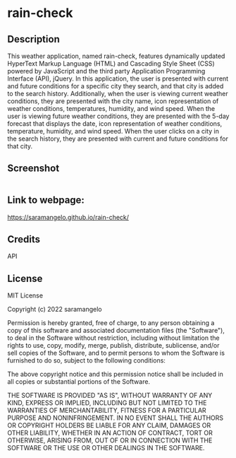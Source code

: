 # rain-check


## Description

This weather application, named rain-check, features dynamically updated HyperText Markup Language (HTML) and Cascading Style Sheet (CSS) powered by JavaScript and the third party Application Programming Interface (API), jQuery. In this application, the user is presented with current and future conditions for a specific city they search, and that city is added to the search history. Additionally, when the user is viewing current weather conditions, they are presented with the city name, icon representation of weather conditions, temperatures, humidity, and wind speed. When the user is viewing future weather conditions, they are presented with the 5-day forecast that displays the date, icon representation of weather conditions, temperature, humidity, and wind speed. When the user clicks on a city in the search history, they are presented with current and future conditions for that city.


## Screenshot

![]()

## Link to webpage:

https://saramangelo.github.io/rain-check/

## Credits

API

## License

MIT License

Copyright (c) 2022 saramangelo

Permission is hereby granted, free of charge, to any person obtaining a copy
of this software and associated documentation files (the "Software"), to deal
in the Software without restriction, including without limitation the rights
to use, copy, modify, merge, publish, distribute, sublicense, and/or sell
copies of the Software, and to permit persons to whom the Software is
furnished to do so, subject to the following conditions:

The above copyright notice and this permission notice shall be included in all
copies or substantial portions of the Software.

THE SOFTWARE IS PROVIDED "AS IS", WITHOUT WARRANTY OF ANY KIND, EXPRESS OR
IMPLIED, INCLUDING BUT NOT LIMITED TO THE WARRANTIES OF MERCHANTABILITY,
FITNESS FOR A PARTICULAR PURPOSE AND NONINFRINGEMENT. IN NO EVENT SHALL THE
AUTHORS OR COPYRIGHT HOLDERS BE LIABLE FOR ANY CLAIM, DAMAGES OR OTHER
LIABILITY, WHETHER IN AN ACTION OF CONTRACT, TORT OR OTHERWISE, ARISING FROM,
OUT OF OR IN CONNECTION WITH THE SOFTWARE OR THE USE OR OTHER DEALINGS IN THE
SOFTWARE.